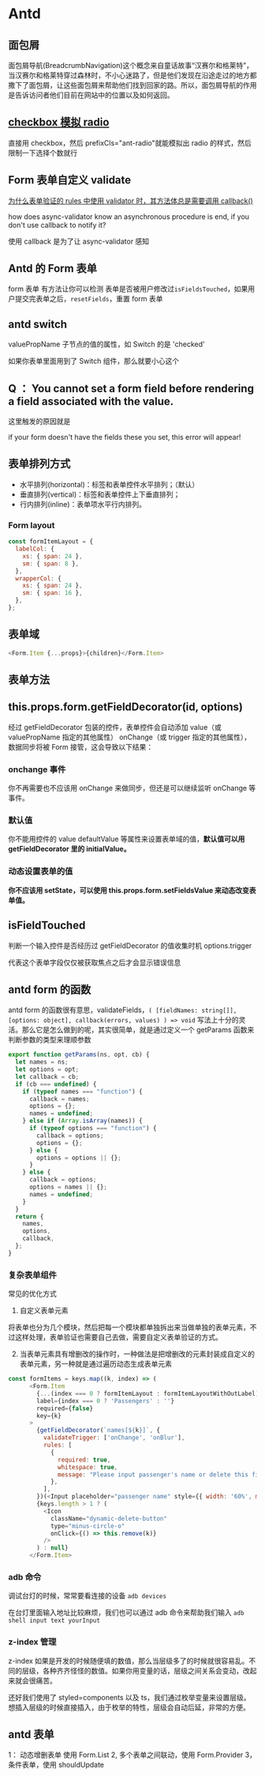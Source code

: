 # Antd

## 面包屑

面包屑导航(BreadcrumbNavigation)这个概念来自童话故事“汉赛尔和格莱特”，当汉赛尔和格莱特穿过森林时，不小心迷路了，但是他们发现在沿途走过的地方都撒下了面包屑，让这些面包屑来帮助他们找到回家的路。所以，面包屑导航的作用是告诉访问者他们目前在网站中的位置以及如何返回。

## [checkbox 模拟 radio](https://github.com/ant-design/ant-design/issues/7182)

直接用 checkbox，然后 prefixCls="ant-radio"就能模拟出 radio 的样式，然后限制一下选择个数就行

## Form 表单自定义 validate

[为什么表单验证的 rules 中使用 validator 时，其方法体总是需要调用 callback()](https://github.com/ant-design/ant-design/issues/5155)

how does async-validator know an asynchronous procedure is end, if you don't use callback to notify it?

使用 callback 是为了让 async-validator 感知

## Antd 的 Form 表单

form 表单 有方法让你可以检测 表单是否被用户修改过`isFieldsTouched`，如果用户提交完表单之后，`resetFields`，重置 form 表单

## antd switch

valuePropName 子节点的值的属性，如 Switch 的是 'checked'

如果你表单里面用到了 Switch 组件，那么就要小心这个

## Q ： You cannot set a form field before rendering a field associated with the value.

这里触发的原因就是

if your form doesn't have the fields these you set, this error will appear!

## 表单排列方式

- 水平排列(horizontal)：标签和表单控件水平排列；（默认）
- 垂直排列(vertical)：标签和表单控件上下垂直排列；
- 行内排列(inline)：表单项水平行内排列。

### Form layout

```js
const formItemLayout = {
  labelCol: {
    xs: { span: 24 },
    sm: { span: 8 },
  },
  wrapperCol: {
    xs: { span: 24 },
    sm: { span: 16 },
  },
};
```

## 表单域

```js
<Form.Item {...props}>{children}</Form.Item>
```

## 表单方法

## this.props.form.getFieldDecorator(id, options)

经过 getFieldDecorator 包装的控件，表单控件会自动添加 value（或 valuePropName 指定的其他属性） onChange（或 trigger 指定的其他属性），数据同步将被 Form 接管，这会导致以下结果：

### onchange 事件

你不再需要也不应该用 onChange 来做同步，但还是可以继续监听 onChange 等事件。

### 默认值

你不能用控件的 value defaultValue 等属性来设置表单域的值，**默认值可以用 getFieldDecorator 里的 initialValue。**

### 动态设置表单的值

**你不应该用 setState，可以使用 this.props.form.setFieldsValue 来动态改变表单值。**

## isFieldTouched

判断一个输入控件是否经历过 getFieldDecorator 的值收集时机 options.trigger

代表这个表单字段仅仅被获取焦点之后才会显示错误信息

## antd form 的函数

antd form 的函数很有意思，validateFields，`( [fieldNames: string[]], [options: object], callback(errors, values) ) => void`
写法上十分的灵活。那么它是怎么做到的呢，其实很简单，就是通过定义一个 getParams 函数来判断参数的类型来理顺参数

```js
export function getParams(ns, opt, cb) {
  let names = ns;
  let options = opt;
  let callback = cb;
  if (cb === undefined) {
    if (typeof names === "function") {
      callback = names;
      options = {};
      names = undefined;
    } else if (Array.isArray(names)) {
      if (typeof options === "function") {
        callback = options;
        options = {};
      } else {
        options = options || {};
      }
    } else {
      callback = options;
      options = names || {};
      names = undefined;
    }
  }
  return {
    names,
    options,
    callback,
  };
}
```

### 复杂表单组件

常见的优化方式

1. 自定义表单元素

将表单也分为几个模块，然后把每一个模块都单独拆出来当做单独的表单元素，不过这样处理，表单验证也需要自己去做，需要自定义表单验证的方式。

2. 当表单元素具有增删改的操作时，一种做法是把增删改的元素封装成自定义的表单元素，另一种就是通过遍历动态生成表单元素

```js
const formItems = keys.map((k, index) => (
      <Form.Item
        {...(index === 0 ? formItemLayout : formItemLayoutWithOutLabel)}
        label={index === 0 ? 'Passengers' : ''}
        required={false}
        key={k}
      >
        {getFieldDecorator(`names[${k}]`, {
          validateTrigger: ['onChange', 'onBlur'],
          rules: [
            {
              required: true,
              whitespace: true,
              message: "Please input passenger's name or delete this field.",
            },
          ],
        })(<Input placeholder="passenger name" style={{ width: '60%', marginRight: 8 }} />)}
        {keys.length > 1 ? (
          <Icon
            className="dynamic-delete-button"
            type="minus-circle-o"
            onClick={() => this.remove(k)}
          />
        ) : null}
      </Form.Item>
```

### adb 命令

调试台灯的时候，常常要看连接的设备 `adb devices`

在台灯里面输入地址比较麻烦，我们也可以通过 adb 命令来帮助我们输入 `adb shell input text yourInput`

### z-index 管理

z-index 如果是开发的时候随便填的数值，那么当层级多了的时候就很容易乱。不同的层级，各种齐齐怪怪的数值。如果你用变量的话，层级之间关系会变动，改起来就会很痛苦。

还好我们使用了 styled=components 以及 ts，我们通过枚举变量来设置层级。想插入层级的时候直接插入，由于枚举的特性，层级会自动后延，非常的方便。

## antd 表单

1： 动态增删表单 使用 Form.List
2, 多个表单之间联动，使用 Form.Provider
3，条件表单，使用 shouldUpdate
